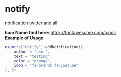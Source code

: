 # notify
notification twitter and all


**Icon Name find here:** https://fontawesome.com/icons<br>
**Example of Usage**

```lua
exports["notify"]:addNotification({
    author = "user", 
    text = "testing", 
    color = "orange",
    icon = "fa-brands fa-youtube"
}, 5)
```
